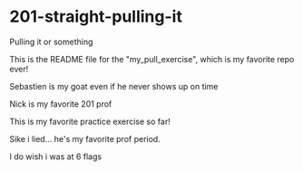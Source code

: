 # 201-straight-pulling-it
Pulling it or something

This is the README file for the "my_pull_exercise", which is my favorite repo ever!

Sebastien is my goat even if he never shows up on time

Nick is my favorite 201 prof

This is my favorite practice exercise so far!

Sike i lied... he's my favorite prof period.

I do wish i was at 6 flags
